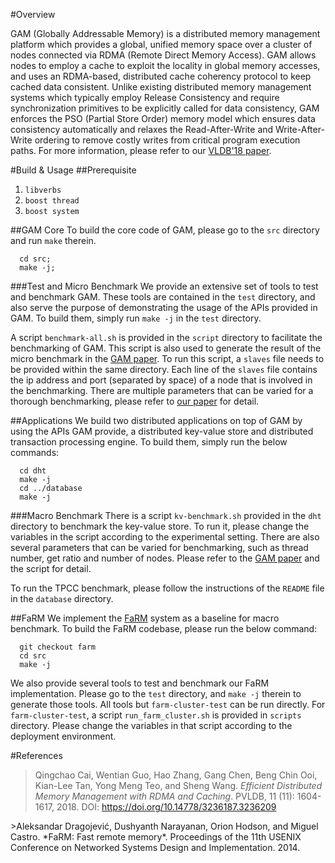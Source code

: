 #Overview

GAM (Globally Addressable Memory) is a distributed memory management platform
which provides a global, unified memory space over a cluster of nodes connected
via RDMA (Remote Direct Memory Access).  GAM allows nodes to employ a cache to
exploit the locality in global memory accesses, and uses an RDMA-based,
distributed cache coherency protocol to keep cached data consistent.  Unlike
existing distributed memory management systems which typically employ Release
Consistency and require synchronization primitives to be explicitly called for
data consistency, GAM enforces the PSO (Partial Store Order) memory model which
ensures data consistency automatically and relaxes the Read-After-Write and
Write-After-Write ordering to remove costly writes from critical program
execution paths. For more information, please refer to our [VLDB'18
paper](#paper).

#Build & Usage
##Prerequisite
1. `libverbs`
2. `boost thread`
3. `boost system`

##GAM Core
To build the core code of GAM, please go to the `src` directory and run `make`
therein.
```
  cd src;
  make -j;
```

###Test and Micro Benchmark
We provide an extensive set of tools to test and benchmark GAM. These tools are
contained in the `test` directory, and also serve the purpose of demonstrating
the usage of the APIs provided in GAM. To build them, simply run `make -j` in
the `test` directory.

A script `benchmark-all.sh` is provided in the `script` directory to facilitate
the benchmarking of GAM. This script is also used to generate the result of the
micro benchmark in the [GAM paper](#paper). To run this script, a `slaves` file needs to
be provided within the same directory. Each line of the `slaves` file contains
the ip address and port (separated by space) of a node that is involved in the
benchmarking. There are multiple parameters that can be varied for
a thorough benchmarking, please refer to [our paper](#paper) for detail.

##Applications
We build two distributed applications on top of GAM by using the APIs GAM
provide, a distributed key-value store and distributed transaction processing
engine. To build them, simply run the below commands:
```
  cd dht
  make -j
  cd ../database
  make -j
```

###Macro Benchmark
There is a script `kv-benchmark.sh` provided in the `dht` directory to
benchmark the key-value store. To run it, please change the variables in the
script according to the experimental setting. There are also several parameters
that can be varied for benchmarking, such as thread number, get ratio and
number of nodes. Please refer to the [GAM paper](#paper) and the script for detail. 

To run the TPCC benchmark, please follow the instructions of the `README` file
in the `database` directory.

##FaRM
We implement the [FaRM](#farm) system as a baseline for macro benchmark. To build
the FaRM codebase, please run the below command:
```
  git checkout farm 
  cd src
  make -j
```

We also provide several tools to test and benchmark our FaRM implementation.
Please go to the `test` directory, and `make -j` therein to generate those
tools. All tools but `farm-cluster-test` can be run directly. For
`farm-cluster-test`, a script `run_farm_cluster.sh` is provided in `scripts`
directory. Please change the variables in that script according to the
deployment environment.



#References
<span id=paper>
> Qingchao Cai, Wentian Guo, Hao Zhang, Gang Chen, Beng Chin Ooi, Kian-Lee Tan, Yong Meng Teo, and Sheng Wang. *Efficient Distributed Memory Management with RDMA and Caching*. PVLDB, 11 (11): 1604- 1617, 2018. DOI: https://doi.org/10.14778/3236187.3236209
</span>

<span id=farm>
>Aleksandar Dragojević, Dushyanth Narayanan, Orion Hodson, and Miguel Castro. *FaRM: Fast remote memory*. Proceedings of the 11th USENIX Conference on Networked Systems Design and Implementation. 2014.
</span>
